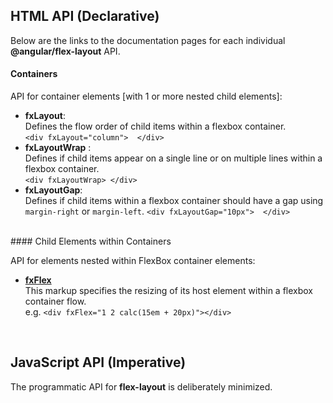 ## HTML API (Declarative)

Below are the links to the documentation pages for each individual **@angular/flex-layout** API.

#### Containers

API for container elements [with 1 or more nested child elements]:

* **fxLayout**: <br/>Defines the flow order of child items within a flexbox container.<br/>`<div fxLayout="column">  </div>`
* **fxLayoutWrap**  : <br/>Defines if child items appear on a single line or on multiple lines within a flexbox container.<br/>`<div fxLayoutWrap> </div>`
* **fxLayoutGap**:<br/>Defines if child items within a flexbox container should have a gap using `margin-right` or `margin-left`. `<div fxLayoutGap="10px">  </div>`

<br/>
#### Child Elements within Containers

API for elements nested within FlexBox container elements:

* **[fxFlex](https://github.com/angular/flex-layout/wiki/fxFlex-API)**<br/> This markup specifies the resizing of its host element within a flexbox container flow.<br/>e.g. `<div fxFlex="1 2 calc(15em + 20px)"></div>`


<br/>

## JavaScript API (Imperative)

The programmatic API for **flex-layout** is deliberately minimized. 


